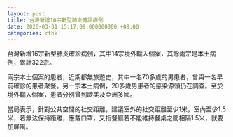 ```yaml
---
layout: post
title: 台灣新增16宗新型肺炎確診病例
date: 2020-03-31 15:17:09.000000000 +08:00
categories: rthk
---
```


台灣新增16宗新型肺炎確診病例，其中14宗境外輸入個案，其餘兩宗是本土病例，累計322宗。

兩宗本土個案的患者，近期都無旅遊史，其中一名70多歲的男患者，曾與一名早前確診的患者聚餐。另一宗本土病例，20多歲男患者的感染源頭仍在調查。至於境外輸入個案，患者分別曾到歐美及亞洲多國。

當局表示，針對公共空間的社交距離，建議室外的社交距離至少1米，室內至少1.5米，若無法保持距離，應戴口罩，又指餐廳若不能維持餐桌之間相隔1.5米，就要加屏風。
